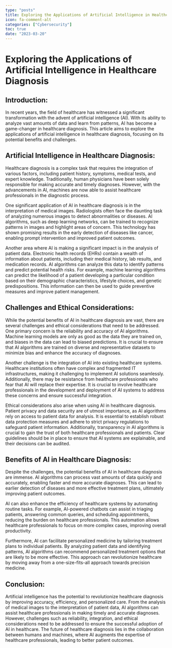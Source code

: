 ```yaml
---
type: "posts"
title: Exploring the Applications of Artificial Intelligence in Healthcare Diagnosis
icon: fa-comment-alt
categories: ["Cybersecurity"]
toc: true
date: "2023-03-20"
---
```




# Exploring the Applications of Artificial Intelligence in Healthcare Diagnosis

## Introduction:

In recent years, the field of healthcare has witnessed a significant transformation with the advent of artificial intelligence (AI). With its ability to analyze vast amounts of data and learn from patterns, AI has become a game-changer in healthcare diagnosis. This article aims to explore the applications of artificial intelligence in healthcare diagnosis, focusing on its potential benefits and challenges.

## Artificial Intelligence in Healthcare Diagnosis:

Healthcare diagnosis is a complex task that requires the integration of various factors, including patient history, symptoms, medical tests, and expert knowledge. Traditionally, human physicians have been solely responsible for making accurate and timely diagnoses. However, with the advancements in AI, machines are now able to assist healthcare professionals in the diagnostic process.

One significant application of AI in healthcare diagnosis is in the interpretation of medical images. Radiologists often face the daunting task of analyzing numerous images to detect abnormalities or diseases. AI algorithms, such as deep learning networks, can be trained to recognize patterns in images and highlight areas of concern. This technology has shown promising results in the early detection of diseases like cancer, enabling prompt intervention and improved patient outcomes.

Another area where AI is making a significant impact is in the analysis of patient data. Electronic health records (EHRs) contain a wealth of information about patients, including their medical history, lab results, and medication records. AI algorithms can analyze this data to identify patterns and predict potential health risks. For example, machine learning algorithms can predict the likelihood of a patient developing a particular condition based on their demographic characteristics, lifestyle choices, and genetic predispositions. This information can then be used to guide preventive measures and improve patient management.

## Challenges and Ethical Considerations:

While the potential benefits of AI in healthcare diagnosis are vast, there are several challenges and ethical considerations that need to be addressed. One primary concern is the reliability and accuracy of AI algorithms. Machine learning models are only as good as the data they are trained on, and biases in the data can lead to biased predictions. It is crucial to ensure that AI algorithms are trained on diverse and representative datasets to minimize bias and enhance the accuracy of diagnoses.

Another challenge is the integration of AI into existing healthcare systems. Healthcare institutions often have complex and fragmented IT infrastructures, making it challenging to implement AI solutions seamlessly. Additionally, there may be resistance from healthcare professionals who fear that AI will replace their expertise. It is crucial to involve healthcare professionals in the development and deployment of AI systems to address these concerns and ensure successful integration.

Ethical considerations also arise when using AI in healthcare diagnosis. Patient privacy and data security are of utmost importance, as AI algorithms rely on access to patient data for analysis. It is essential to establish robust data protection measures and adhere to strict privacy regulations to safeguard patient information. Additionally, transparency in AI algorithms is crucial to gain the trust of both healthcare professionals and patients. Clear guidelines should be in place to ensure that AI systems are explainable, and their decisions can be audited.

## Benefits of AI in Healthcare Diagnosis:

Despite the challenges, the potential benefits of AI in healthcare diagnosis are immense. AI algorithms can process vast amounts of data quickly and accurately, enabling faster and more accurate diagnoses. This can lead to earlier detection of diseases and more effective treatment plans, ultimately improving patient outcomes.

AI can also enhance the efficiency of healthcare systems by automating routine tasks. For example, AI-powered chatbots can assist in triaging patients, answering common queries, and scheduling appointments, reducing the burden on healthcare professionals. This automation allows healthcare professionals to focus on more complex cases, improving overall productivity.

Furthermore, AI can facilitate personalized medicine by tailoring treatment plans to individual patients. By analyzing patient data and identifying patterns, AI algorithms can recommend personalized treatment options that are likely to be more effective. This approach can revolutionize healthcare by moving away from a one-size-fits-all approach towards precision medicine.

## Conclusion:

Artificial intelligence has the potential to revolutionize healthcare diagnosis by improving accuracy, efficiency, and personalized care. From the analysis of medical images to the interpretation of patient data, AI algorithms can assist healthcare professionals in making timely and accurate diagnoses. However, challenges such as reliability, integration, and ethical considerations need to be addressed to ensure the successful adoption of AI in healthcare. The future of healthcare diagnosis lies in the collaboration between humans and machines, where AI augments the expertise of healthcare professionals, leading to better patient outcomes.